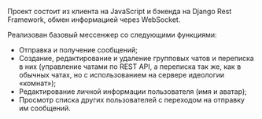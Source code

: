 Проект состоит из клиента на JavaScript и бэкенда на Django Rest Framework, обмен информацией через WebSocket.

Реализован базовый мессенжер со следующими функциями:

- Отправка и получение сообщений;
- Создание, редактирование и удаление групповых чатов и переписка в них (управление чатами по REST API,
а переписка так же, как в обычных чатах, но с использованием на сервере идеологии «комнат»);
- Редактирование личной информации пользователя (имя и аватар);
- Просмотр списка других пользователей с переходом на отправку им сообщений.
